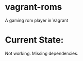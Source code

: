 # vagrant-roms

A gaming rom player in Vagrant

# Current State:

Not working. Missing dependencies.
